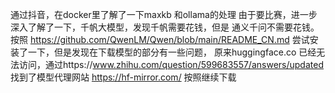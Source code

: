通过抖音，在docker里了解了一下maxkb 和ollama的处理
由于要比赛，进一步深入了解了一下，千帆大模型，发现千帆需要花钱，但是
通义千问不需要花钱。
按照 https://github.com/QwenLM/Qwen/blob/main/README_CN.md 尝试安装了一下，但是发现在下载模型的部分有一些问题，
原来huggingface.co 已经无法访问，通过https://www.zhihu.com/question/599683557/answers/updated
找到了模型代理网站  https://hf-mirror.com/
按照继续下载



